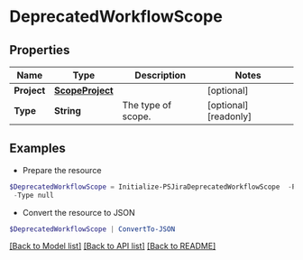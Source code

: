 # DeprecatedWorkflowScope
## Properties

Name | Type | Description | Notes
------------ | ------------- | ------------- | -------------
**Project** | [**ScopeProject**](ScopeProject.md) |  | [optional] 
**Type** | **String** | The type of scope. | [optional] [readonly] 

## Examples

- Prepare the resource
```powershell
$DeprecatedWorkflowScope = Initialize-PSJiraDeprecatedWorkflowScope  -Project null `
 -Type null
```

- Convert the resource to JSON
```powershell
$DeprecatedWorkflowScope | ConvertTo-JSON
```

[[Back to Model list]](../README.md#documentation-for-models) [[Back to API list]](../README.md#documentation-for-api-endpoints) [[Back to README]](../README.md)


